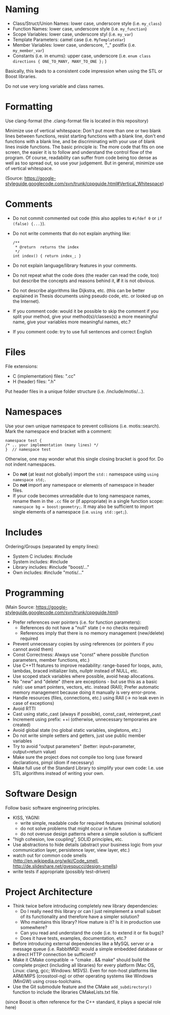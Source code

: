 # Naming

  - Class/Struct/Union Names: lower case, underscore style (i.e. `my_class`)
  - Function Names: lower case, underscore style (i.e. `my_function`)
  - Scope Variables: lower case, underscore styl (i.e. `my_var`)
  - Template Parameters: camel case (i.e. `MyTemplateVar`)
  - Member Variables: lower case, underscore, "_" postfix (i.e. `my_member_var`)
  - Constants (i.e. in enums): upper case, underscore (i.e. `enum class directions { ONE_TO_MANY, MANY_TO_ONE };` )

Basically, this leads to a consistent code impression when using the STL or Boost libraries.

Do not use very long variable and class names.


# Formatting

Use clang-format (the .clang-format file is located in this repository)

Minimize use of vertical whitespace:
Don't put more than one or two blank lines between functions, resist starting functions with a blank line, don't end functions with a blank line, and be discriminating with your use of blank lines inside functions. The basic principle is: The more code that fits on one screen, the easier it is to follow and understand the control flow of the program. Of course, readability can suffer from code being too dense as well as too spread out, so use your judgement. But in general, minimize use of vertical whitespace.

(Source: https://google-styleguide.googlecode.com/svn/trunk/cppguide.html#Vertical_Whitespace)


# Comments

  - Do not commit commented out code (this also applies to `#ifdef 0` or `if (false) {...}`).
  - Do not write comments that do not explain anything like:

        /**
         * @return  returns the index
         */
        int index() { return index_; }

  - Do not explain language/library features in your comments.
  - Do not repeat what the code does (the reader can read the code, too) but describe the concepts and reasons behind it, **if** it is not obvious.
  - Do not describe algorithms like Dijkstra, etc. (this can be better explained in Thesis documents using pseudo code, etc. or looked up on the Internet).
  - If you comment code: would it be possible to skip the comment if you split your method, give your method(s)/classes(s) a more meaningful name, give your variables more meaningful names, etc.?
  - If you comment code: try to use full sentences and correct English


# Files

File extensions:

  - C (implementation) files: ".cc"
  - H (header) files: ".h"

Put header files in a unique folder structure (i.e. /include/motis/...).


# Namespaces

Use your own unique namespace to prevent collisions (i.e. motis::search).
Mark the namespace end bracket with a comment:

    namespace test {
    /* .. your implementation (many lines) */
    }  // namespace test

Otherwise, one may wonder what this single closing bracket is good for.
Do not indent namespaces.

  - Do **not** (at least not globally) import the `std::` namespace using `using namespace std;`.
  - Do **not** import any namespace or elements of namespace in header files.
  - If your code becomes unreadable due to long namespace names, rename them in the `.cc` file or (if appropriate) in a single function scope: `namespace bg = boost:geometry;`. It may also be sufficient to import single elements of a namespace (i.e. `using std::get;`).


# Includes

Ordering/Groups (separated by empty lines):

  - System C includes: #include <cstdlib>
  - System includes: #include <iostream>
  - Library includes: #include "boost/..."
  - Own includes: #include "motis/..."


# Programming

(Main Source: https://google-styleguide.googlecode.com/svn/trunk/cppguide.html)

  - Prefer references over pointers (i.e. for function parameters):
    - References do not have a "null" state (-> no checks required)
    - References imply that there is no memory management (new/delete) required
  - Prevent unnecessary copies by using references (or pointers if you cannot avoid them)
  - Const Correctness: Always use "const" where possible (function parameters, member functions, etc.)
  - Use C++11 features to improve readability: range-based for loops, auto, lambdas, braced initializer lists, nullptr instead of NULL, etc.
  - Use scoped stack variables where possible, avoid heap allocations.
  - No "new" and "delete" (there are exceptions - but use this as a basic rule): use smart pointers, vectors, etc. instead (RAII);
    Prefer automatic memory management because doing it manually is very error-prone.
  - Handle resources (files, connections, etc.) using RAII (-> no leak even in case of exceptions)
  - Avoid RTTI
  - Cast using static_cast (always if possible), const_cast, reinterpret_cast
  - Increment using prefix: ++i (otherwise, unnecessary temporaries are created)
  - Avoid global state (no global static variables, singletons, etc.)
  - Do not write simple setters and getters, just use public member variables
  - Try to avoid "output parameters" (better: input=parameter, output=return value)
  - Make sure the project does not compile too long (use forward declarations, pimpl idiom if necessary)
  - Make full use of the Standard Library to simplify your own code: I.e. use STL algorithms instead of writing your own.


# Software Design

Follow basic software engineering principles.

  - KISS, YAGNI:
     - write simple, readable code for required features (minimal solution)
     - do not solve problems that might occur in future
     - do not overuse design patterns where a simple solution is sufficient
  - "high cohesion, low coupling", SOLID principles, etc.
  - Use abstractions to hide details (abstract your business logic from your communication layer, persistence layer, view layer, etc.)
  - watch out for common code smells (http://en.wikipedia.org/wiki/Code_smell, http://de.slideshare.net/gvespucci/design-smells)
  - write tests if appropriate (possibly test-driven)


# Project Architecture

  - Think twice before introducing completely new library dependencies:
    - Do I really need this library or can I just reimplement a small subset
      of its functionality and therefore have a simpler solution?
    - Who maintains this library? How mature is it? Is it in production use somewhere?
    - Can you read and understand the code (i.e. to extend it or fix bugs)?
    - Does it have tests, examples, documentation, etc.?
  - Before introducing external dependencies like a MySQL server or a message queue (i.e. RabbitMQ): would a simple embedded database or a direct HTTP connection be sufficient?
  - Make it CMake compatible -> "cmake . && make" should build the complete project (including all libraries) for every platform (Mac OS, Linux: clang, gcc; Windows: MSVS).
    Even for non-host platforms like ARM/MIPS (crosstool-ng) or other operating systems like Windows (MinGW) using cross-toolchains.
  - Use the Git submodule feature and the CMake `add_subdirectory()` function to include the libraries CMakeLists.txt file.

(since Boost is often reference for the C++ standard, it plays a special role here)